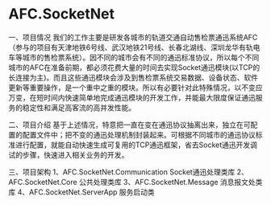 # AFC.SocketNet
一、项目情况
  我们的工作主要是研发各城市的轨道交通自动售检票通迅系统AFC（参与的项目有天津地铁6号线、武汉地铁21号线、长春北湖线、深圳龙华有轨电车等城市的售检票系统）。因不同的城市会有不同的通迅标准协议，所以每个不同城市的AFC在准备前期，都必须花费大量的时间去实现Socket通迅模块(以TCP的长连接为主)。而且这些通迅模块会涉及到售检票系统交易数据、设备状态、软件更新等重要操作，是一个重中之重的模块。所以有必要针对此特殊情况，以不变应万变，在短时间内快速简单地完成通迅模块的开发工作，并能最大限度保证通迅服务的稳定性和满足高客流的高并发性能。
 
 二、项目介绍
  基于上述情况，特意把一直在变在通迅协议抽离出来，独立在可配置的配置文件中；把不变的通迅处理机制封装起来。可根据不同城市的通迅协议标准进行配置，就能自动快速生成可复用的TCP通迅框架，省去Socket通迅开发调试的步骤，快速进入相关业务的开发。
  
 

 三、项目架构
 1、AFC.SocketNet.Communication     Socket通迅处理类库
 2、AFC.SocketNet.Core              公共处理类库
 3、AFC.SocketNet.Message           消息报文处类库
 4、AFC.SocketNet.ServerApp         服务启动类

